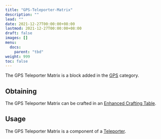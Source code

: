 ```yaml
---
title: "GPS-Teleporter-Matrix"
description: ""
lead: ""
date: 2021-12-27T00:00:00+08:00
lastmod: 2021-12-27T00:00:00+08:00
draft: false
images: []
menu: 
  docs:
    parent: "tbd"
weight: 999
toc: false
---
```


The GPS Teleporter Matrix is a block added in the [GPS](https://github.com/Slimefun/Slimefun4/wiki/GPS) category.

## Obtaining

The GPS Teleporter Matrix can be crafted in an [Enhanced Crafting Table](https://github.com/Slimefun/Slimefun4/wiki/Enhanced-Crafting-Table).

## Usage

The GPS Teleporter Matrix is a component of a [Teleporter](https://github.com/Slimefun/Slimefun4/wiki/Teleporter).
